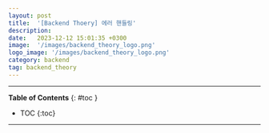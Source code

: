 ```yaml
---
layout: post
title:  '[Backend Thoery] 에러 핸들링'
description: 
date:   2023-12-12 15:01:35 +0300
image:  '/images/backend_theory_logo.png'
logo_image: '/images/backend_theory_logo.png'
category: backend
tag: backend_theory
---
```


---
**Table of Contents**
{: #toc }
*  TOC
{:toc}

---
